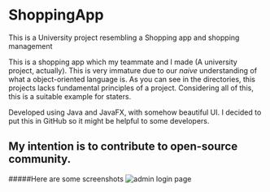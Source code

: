 # ShoppingApp
This is a University project resembling a Shopping app and shopping management

This is a shopping app which my teammate and I made (A university project, actually). This is very immature due to our *naive* understanding of what a object-oriented language is. As you can see in the directories, this projects lacks fundamental principles of a project. Considering all of this, this is a suitable example for staters.

Developed using Java and JavaFX, with somehow beautiful UI. I decided to put this in GitHub so it might be helpful to some developers. 
## My intention is to contribute to open-source community.

#####Here are some screenshots 
![admin login page](https://github.com/NavidAG/ShoppingApp/blob/master/admin%20page%201.png)
